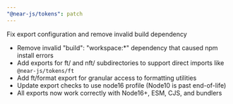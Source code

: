 ```yaml
---
"@near-js/tokens": patch
---
```


Fix export configuration and remove invalid build dependency

- Remove invalid "build": "workspace:*" dependency that caused npm install errors
- Add exports for ft/ and nft/ subdirectories to support direct imports like `@near-js/tokens/ft`
- Add ft/format export for granular access to formatting utilities
- Update export checks to use node16 profile (Node10 is past end-of-life)
- All exports now work correctly with Node16+, ESM, CJS, and bundlers
